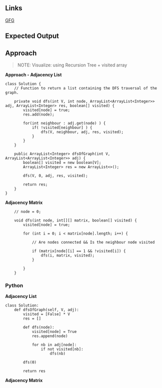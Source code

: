 ## Links
[GFG](https://practice.geeksforgeeks.org/problems/depth-first-traversal-for-a-graph/1)

## Expected Output

## Approach

>NOTE: Visualize: using Recursion Tree + visited array

**Approach - Adjacency List**
```
class Solution {
    // Function to return a list containing the DFS traversal of the graph.
    
    private void dfs(int V, int node, ArrayList<ArrayList<Integer>> adj, ArrayList<Integer> res, boolean[] visited) {
        visited[node] = true;
        res.add(node);
        
        for(int neighbour : adj.get(node) ) {
            if( !visited[neighbour] ) {
                dfs(V, neighbour, adj, res, visited);
            }
        }
    }
    
    public ArrayList<Integer> dfsOfGraph(int V, ArrayList<ArrayList<Integer>> adj) {
        boolean[] visited = new boolean[V];
        ArrayList<Integer> res = new ArrayList<>();
        
        dfs(V, 0, adj, res, visited);
        
        return res;
    }
}
```

**Adjacency Matrix**
```
    // node = 0;

    void dfs(int node, int[][] matrix, boolean[] visited) {
        visited[node] = true;
        
        for (int i = 0; i < matrix[node].length; i++) {

            // Are nodes connected && Is the neighbour node visited
            
            if (matrix[node][i] == 1 && !visited[i]) {
                dfs(i, matrix, visited);
            }
        
        }
    }
```

### Python
**Adjacency List**
```
class Solution:
    def dfsOfGraph(self, V, adj):
        visited = [False] * V
        res = []

        def dfs(node):
            visited[node] = True
            res.append(node)
            
            for nb in adj[node]:
                if not visited[nb]:
                    dfs(nb)
        
        dfs(0)
        
        return res
```

**Adjacency Matrix**
```

```